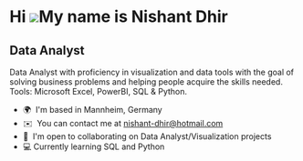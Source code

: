 Hi ![](https://user-images.githubusercontent.com/18350557/176309783-0785949b-9127-417c-8b55-ab5a4333674e.gif)My name is Nishant Dhir
====================================================================================================================================

Data Analyst
-------------------------------------

Data Analyst with proficiency in visualization and data tools with the goal of solving business problems and helping people acquire the skills needed. Tools: Microsoft Excel, PowerBI, SQL & Python.

*   🌍  I'm based in Mannheim, Germany
*   ✉️  You can contact me at [nishant-dhir@hotmail.com](mailto:nishant-dhir@hotmail.com)
*   🤝  I'm open to collaborating on Data Analyst/Visualization projects
*   💻  Currently learning SQL and Python 
